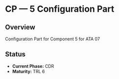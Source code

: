 # CP — 5 Configuration Part

## Overview
Configuration Part for Component 5 for ATA 07

## Status
- **Current Phase:** CDR
- **Maturity:** TRL 6
